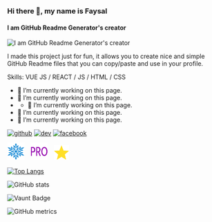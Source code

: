 ### Hi there 👋, my name is Faysal
#### I am GitHub Readme Generator's creator
![I am GitHub Readme Generator's creator](https://encrypted-tbn0.gstatic.com/images?q=tbn:ANd9GcSROBfYaNGg7T8Gocqk0xrmTZA15MHulERrqw&s)

I made this project just for fun, it allows you to create nice and simple GitHub Readme files that you can copy/paste and use in your profile.

Skills: VUE JS / REACT / JS / HTML / CSS

- 🔭 I’m currently working on this page. 
- 🔭 I’m currently working on this page.
- - 🔭 I’m currently working on this page. 
- 🔭 I’m currently working on this page. 
- 🔭 I’m currently working on this page. 


[<img src='https://cdn.jsdelivr.net/npm/simple-icons@3.0.1/icons/github.svg' alt='github' height='40'>](https://github.com/sanyfaysal)  [<img src='https://cdn.jsdelivr.net/npm/simple-icons@3.0.1/icons/dev-dot-to.svg' alt='dev' height='40'>](https://dev.to/faysal)  [<img src='https://cdn.jsdelivr.net/npm/simple-icons@3.0.1/icons/facebook.svg' alt='facebook' height='40'>](https://www.facebook.com/faysal)  

<a href='https://archiveprogram.github.com/'><img src='https://raw.githubusercontent.com/acervenky/animated-github-badges/master/assets/acbadge.gif' width='40' height='40'></a> <a href='https://github.com/pricing'><img src='https://raw.githubusercontent.com/acervenky/animated-github-badges/master/assets/pro.gif' width='40' height='40'></a> <a href='https://stars.github.com/'><img src='https://raw.githubusercontent.com/acervenky/animated-github-badges/master/assets/starbadge.gif' width='35' height='35'></a> 

[![Top Langs](https://github-readme-stats.vercel.app/api/top-langs/?username=sanyfaysal)](https://github.com/anuraghazra/github-readme-stats)

![GitHub stats](https://github-readme-stats.vercel.app/api?username=sanyfaysal&show_icons=true&count_private=true)  

![Vaunt Badge](https://api.vaunt.dev/v1/github/entities/sanyfaysal/contributions?format=svg&private=true)  

![GitHub metrics](https://metrics.lecoq.io/sanyfaysal)  

